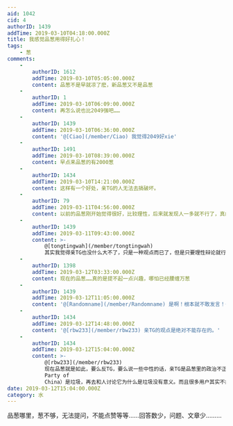 ```yaml
---
aid: 1042
cid: 4
authorID: 1439
addTime: 2019-03-10T04:18:00.000Z
title: 我感觉品葱用得好扎心！
tags:
    - 葱
comments:
    -
        authorID: 1612
        addTime: 2019-03-10T05:05:00.000Z
        content: 品葱不是早就凉了麽，新品葱又不是品葱
    -
        authorID: 1
        addTime: 2019-03-10T06:09:00.000Z
        content: 再怎么说也比2049强吧……
    -
        authorID: 1439
        addTime: 2019-03-10T06:36:00.000Z
        content: '@[Ciao](/member/Ciao) 我觉得2049好xie'
    -
        authorID: 1491
        addTime: 2019-03-10T08:39:00.000Z
        content: 早点来品葱的有2000葱
    -
        authorID: 1434
        addTime: 2019-03-10T14:21:00.000Z
        content: 这样有一个好处，亲TG的人无法去搞破坏。
    -
        authorID: 79
        addTime: 2019-03-11T04:56:00.000Z
        content: 以前的品葱刚开始觉得很好，比较理性，后来就发现人一多就不行了，真的是林子大了什么人都有。新品葱嘛，那就更不行了。
    -
        authorID: 1439
        addTime: 2019-03-11T09:43:00.000Z
        content: >-
            @[tongtingwah](/member/tongtingwah)
            其实我觉得亲TG也没什么大不了，只是一种观点而已了，但是只要理性辩论就行
    -
        authorID: 1398
        addTime: 2019-03-12T03:33:00.000Z
        content: 现在的品葱……真的是提不起一点兴趣，哪怕已经腰缠万葱
    -
        authorID: 1439
        addTime: 2019-03-12T11:05:00.000Z
        content: '@[Randomname](/member/Randomname) 是啊！根本就不敢发言！一发言怕很多人点踩！马上葱就没了！'
    -
        authorID: 1434
        addTime: 2019-03-12T14:48:00.000Z
        content: '@[rbw233](/member/rbw233) 亲TG的观点是绝对不能存在的。'
    -
        authorID: 1434
        addTime: 2019-03-12T15:04:00.000Z
        content: >-
            @[rbw233](/member/rbw233)
            现在品葱就是如此，要么反TG，要么说一些中性的话，亲TG是品葱里的政治不正确。其实，亲TG的观点是没有必要讨论的，已经知道一个东西（CPC=Communist
            Party of
            China）是垃圾，再去和人讨论它为什么是垃圾没有意义。而且很多用户其实不能深刻解释TG为什么是垃圾，如果辩论会露怯。并且我认为，品葱的成立压根就不是为了跟人讨论为什么TG是垃圾，就是让大家吐槽+深刻认识TG是多么垃圾的。认为TG是垃圾的认识是正确的。保护这种人不被五毛攻击得哑口无言才是重点。
date: 2019-03-12T15:04:00.000Z
category: 水
---
```


品葱哪里，葱不够，无法提问，不能点赞等等……回答数少，问题、文章少………
